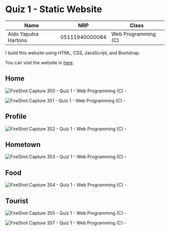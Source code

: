 # Quiz 1 - Static Website

|Name|NRP|Class|
|----|---|-----|
|Aldo Yaputra Hartono|05111940000084|Web Programming (C)|

I build this website using HTML, CSS, JavaScript, and Bootstrap.

You can visit the website in [here](https://aldoyaputrahartono.github.io/quiz1/).

## Home
![FireShot Capture 350 - Quiz 1 - Web Programming (C) - ](https://user-images.githubusercontent.com/31863229/135254410-197a608f-2c75-44d8-af9d-03211727a3ed.png)

![FireShot Capture 351 - Quiz 1 - Web Programming (C) - ](https://user-images.githubusercontent.com/31863229/135254414-871e81c2-9323-4eb9-8a68-3c03f1558469.png)

## Profile
![FireShot Capture 352 - Quiz 1 - Web Programming (C) - ](https://user-images.githubusercontent.com/31863229/135254364-fccc7b5f-416a-4d89-8c44-26902c44ef7a.png)

## Hometown
![FireShot Capture 353 - Quiz 1 - Web Programming (C) - ](https://user-images.githubusercontent.com/31863229/135254376-275db421-dc48-4816-8115-535e26b5b2f8.png)

## Food
![FireShot Capture 354 - Quiz 1 - Web Programming (C) - ](https://user-images.githubusercontent.com/31863229/135254380-829da0f7-9470-4bd2-9889-026ef1e8fa50.png)

## Tourist
![FireShot Capture 355 - Quiz 1 - Web Programming (C) - ](https://user-images.githubusercontent.com/31863229/135254386-e3eca327-ef93-4632-8761-d88f3cd0a2b7.png)

![FireShot Capture 357 - Quiz 1 - Web Programming (C) - ](https://user-images.githubusercontent.com/31863229/135254404-f4fdbf3f-649c-452a-9673-0fcedffd0fbd.png)
